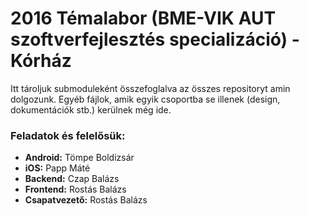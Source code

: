 # 2016 Témalabor (BME-VIK AUT szoftverfejlesztés specializáció) - Kórház

Itt tároljuk submoduleként összefoglalva az összes repositoryt amin dolgozunk.
Egyéb fájlok, amik egyik csoportba se illenek (design, dokumentációk stb.) kerülnek még ide.

### Feladatok és felelősük:


* **Android:** Tömpe Boldizsár
* **iOS:** Papp Máté
* **Backend:** Czap Balázs
* **Frontend:** Rostás Balázs
* **Csapatvezető:** Rostás Balázs  
